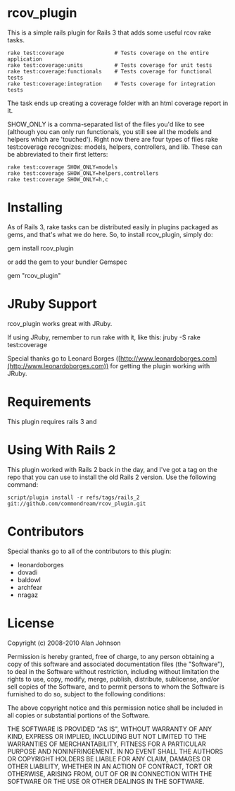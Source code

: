 rcov_plugin
===========

This is a simple rails plugin for Rails 3 that adds some useful rcov rake tasks.

    rake test:coverage                # Tests coverage on the entire application
    rake test:coverage:units          # Tests coverage for unit tests
    rake test:coverage:functionals    # Tests coverage for functional tests
    rake test:coverage:integration    # Tests coverage for integration tests

The task ends up creating a coverage folder with an html coverage report in it.

SHOW_ONLY is a comma-separated list of the files you'd like to see (although
you can only run functionals, you still see all the models and helpers which 
are 'touched'). Right now there are four types of files rake test:coverage 
recognizes: models, helpers, controllers, and lib. These can be abbreviated 
to their first letters:

    rake test:coverage SHOW_ONLY=models
    rake test:coverage SHOW_ONLY=helpers,controllers
    rake test:coverage SHOW_ONLY=h,c

Installing
=============
As of Rails 3, rake tasks can be distributed easily in plugins packaged as gems, and that's what we do here. So, to install rcov_plugin, simply do:

gem install rcov_plugin

or add the gem to your bundler Gemspec

gem "rcov_plugin"

JRuby Support
=============
rcov_plugin works great with JRuby.

If using JRuby, remember to run rake with it, like this:
    jruby -S rake test:coverage

Special thanks go to Leonard Borges ([http://www.leonardoborges.com](http://www.leonardoborges.com)) for getting the plugin working with JRuby.

Requirements
============

This plugin requires rails 3 and 

Using With Rails 2
============
This plugin worked with Rails 2 back in the day, and I've got a tag on the repo that you can use to install the old Rails 2 version. Use the following command:

    script/plugin install -r refs/tags/rails_2 git://github.com/commondream/rcov_plugin.git

Contributors
============
Special thanks go to all of the contributors to this plugin:

* leonardoborges
* dovadi
* baldowl
* archfear
* nragaz

License
=======
Copyright (c) 2008-2010 Alan Johnson

Permission is hereby granted, free of charge, to any person obtaining
a copy of this software and associated documentation files (the
"Software"), to deal in the Software without restriction, including
without limitation the rights to use, copy, modify, merge, publish,
distribute, sublicense, and/or sell copies of the Software, and to
permit persons to whom the Software is furnished to do so, subject to
the following conditions:

The above copyright notice and this permission notice shall be
included in all copies or substantial portions of the Software.

THE SOFTWARE IS PROVIDED "AS IS", WITHOUT WARRANTY OF ANY KIND,
EXPRESS OR IMPLIED, INCLUDING BUT NOT LIMITED TO THE WARRANTIES OF
MERCHANTABILITY, FITNESS FOR A PARTICULAR PURPOSE AND
NONINFRINGEMENT. IN NO EVENT SHALL THE AUTHORS OR COPYRIGHT HOLDERS BE
LIABLE FOR ANY CLAIM, DAMAGES OR OTHER LIABILITY, WHETHER IN AN ACTION
OF CONTRACT, TORT OR OTHERWISE, ARISING FROM, OUT OF OR IN CONNECTION
WITH THE SOFTWARE OR THE USE OR OTHER DEALINGS IN THE SOFTWARE.

